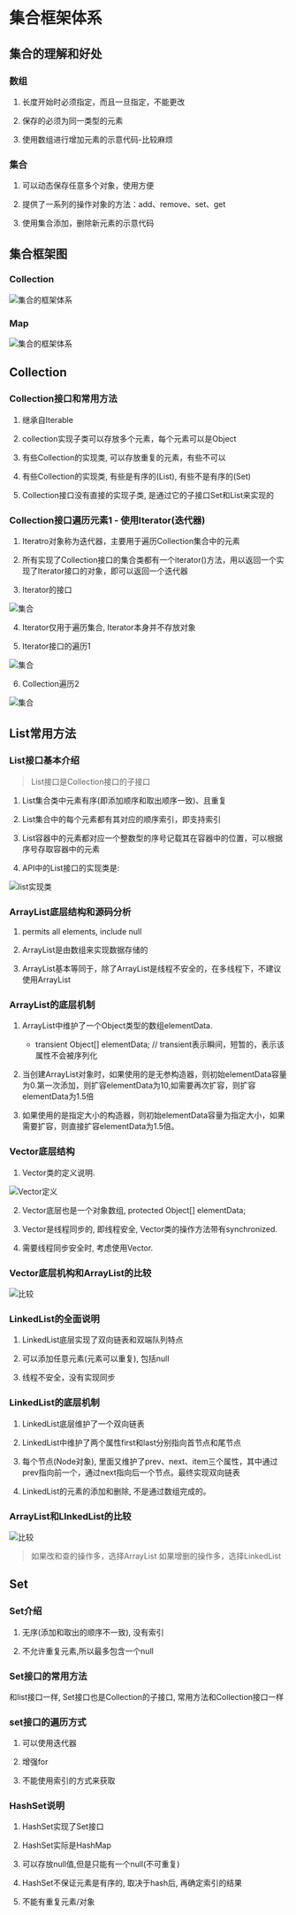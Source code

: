 # 集合框架体系

## 集合的理解和好处

### 数组

1. 长度开始时必须指定，而且一旦指定，不能更改

2. 保存的必须为同一类型的元素

3. 使用数组进行增加元素的示意代码-比较麻烦

### 集合

1. 可以动态保存任意多个对象，使用方便

2. 提供了一系列的操作对象的方法：add、remove、set、get

3. 使用集合添加，删除新元素的示意代码

## 集合框架图

### Collection

![集合的框架体系](./11.集合/1.集合框架体系图1.png)

### Map

![集合的框架体系](./11.集合/2.集合框架体系图2.png)

## Collection

### Collection接口和常用方法

1. 继承自Iterable

2. collection实现子类可以存放多个元素，每个元素可以是Object

3. 有些Collection的实现类, 可以存放重复的元素，有些不可以

4. 有些Collection的实现类, 有些是有序的(List), 有些不是有序的(Set)

5. Collection接口没有直接的实现子类, 是通过它的子接口Set和List来实现的

### Collection接口遍历元素1 - 使用Iterator(迭代器)

1. Iteratro对象称为迭代器，主要用于遍历Collection集合中的元素

2. 所有实现了Collection接口的集合类都有一个iterator()方法，用以返回一个实现了Iterator接口的对象，即可以返回一个迭代器

3. Iterator的接口

![集合](./11.集合/3.Iterator的结构.png)

4. Iterator仅用于遍历集合, Iterator本身并不存放对象

5. Iterator接口的遍历1

![集合](./11.集合/4.Iterator接口的方法.png)

6. Collection遍历2

![集合](./11.集合/5.增强for.png)

## List常用方法

### List接口基本介绍

> List接口是Collection接口的子接口

1. List集合类中元素有序(即添加顺序和取出顺序一致)、且重复

2. List集合中的每个元素都有其对应的顺序索引，即支持索引

3. List容器中的元素都对应一个整数型的序号记载其在容器中的位置，可以根据序号存取容器中的元素

4. API中的List接口的实现类是:

![list实现类](./11.集合/6.List接口实现类.png)

### ArrayList底层结构和源码分析

1. permits all elements, include null

2. ArrayList是由数组来实现数据存储的

3. ArrayList基本等同于，除了ArrayList是线程不安全的，在多线程下，不建议使用ArrayList

### ArrayList的底层机制

1. ArrayList中维护了一个Object类型的数组elementData.
   - transient Object[] elementData; // transient表示瞬间，短暂的，表示该属性不会被序列化

2. 当创建ArrayList对象时，如果使用的是无参构造器，则初始elementData容量为0.第一次添加，则扩容elementData为10,如需要再次扩容，则扩容elementData为1.5倍

3. 如果使用的是指定大小的构造器，则初始elementData容量为指定大小，如果需要扩容，则直接扩容elementData为1.5倍。

### Vector底层结构

1. Vector类的定义说明.

![Vector定义](./11.集合/7.Vector类定义.png)

2. Vector底层也是一个对象数组, protected Object[] elementData;

3. Vector是线程同步的, 即线程安全, Vector类的操作方法带有synchronized.

4. 需要线程同步安全时, 考虑使用Vector.

### Vector底层机构和ArrayList的比较

![比较](./11.集合/8.Vector和ArrayList的比较.png)

### LinkedList的全面说明

1. LinkedList底层实现了双向链表和双端队列特点

2. 可以添加任意元素(元素可以重复), 包括null

3. 线程不安全，没有实现同步

### LinkedList的底层机制

1. LinkedList底层维护了一个双向链表

2. LinkedList中维护了两个属性first和last分别指向首节点和尾节点

3. 每个节点(Node对象), 里面又维护了prev、next、item三个属性，其中通过prev指向前一个，通过next指向后一个节点。最终实现双向链表

4. LinkedList的元素的添加和删除, 不是通过数组完成的。

### ArrayList和LInkedList的比较

![比较](./11.集合/9.ArrayList和LinkedList的比较.png)

> 如果改和查的操作多，选择ArrayList
> 如果增删的操作多，选择LinkedList

## Set

### Set介绍

1. 无序(添加和取出的顺序不一致), 没有索引

2. 不允许重复元素,所以最多包含一个null

### Set接口的常用方法

和list接口一样, Set接口也是Collection的子接口, 常用方法和Collection接口一样

### set接口的遍历方式

1. 可以使用迭代器

2. 增强for

3. 不能使用索引的方式来获取

### HashSet说明

1. HashSet实现了Set接口

2. HashSet实际是HashMap

3. 可以存放null值,但是只能有一个null(不可重复)

4. HashSet不保证元素是有序的, 取决于hash后, 再确定索引的结果

5. 不能有重复元素/对象
